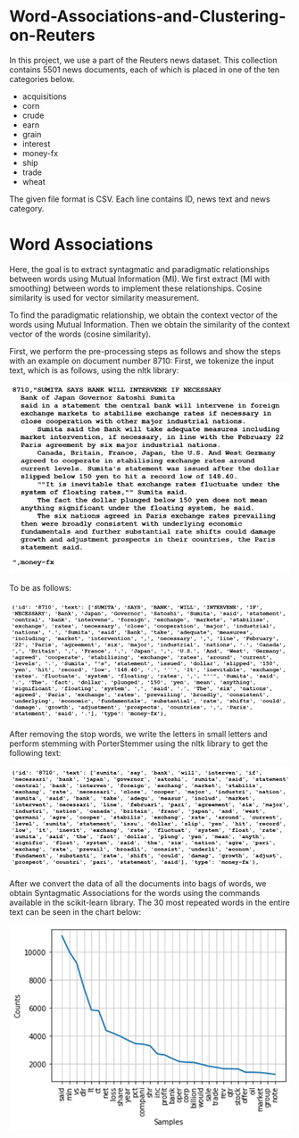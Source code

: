 # Word-Associations-and-Clustering-on-Reuters

In this project, we use a part of the Reuters news dataset. This collection contains 5501 news documents, each of which is placed in one of the ten categories below.
- acquisitions
- corn 
- crude 
- earn 
- grain 
- interest 
- money-fx 
- ship
- trade 
- wheat

The given file format is CSV. Each line contains ID, news text and news category.

# Word Associations

Here, the goal is to extract syntagmatic and paradigmatic relationships between words using Mutual Information (MI). We first extract (MI with smoothing) between words to implement these relationships. Cosine similarity is used for vector similarity measurement. 

To find the paradigmatic relationship, we obtain the context vector of the words using Mutual Information. Then we obtain the similarity of the context vector of the words (cosine similarity).

First, we perform the pre-processing steps as follows and show the steps with an example on document number 8710:
First, we tokenize the input text, which is as follows, using the nltk library:

![Tokenization](https://github.com/varaste/Word-Associations-and-Clustering-on-Reuters/blob/main/assets/Arya-Varaste-8710.png)

To be as follows:

![Tokenization](https://github.com/varaste/Word-Associations-and-Clustering-on-Reuters/blob/main/assets/Arya-Varaste-Tokenization.png)

After removing the stop words, we write the letters in small letters and perform stemming with PorterStemmer using the nltk library to get the following text:

![Tokenization](https://github.com/varaste/Word-Associations-and-Clustering-on-Reuters/blob/main/assets/Arya-Varaste-Stemm-Stop-word.png)

After we convert the data of all the documents into bags of words, we obtain Syntagmatic Associations for the words using the commands available in the scikit-learn library.
The 30 most repeated words in the entire text can be seen in the chart below:


![Tokenization](https://github.com/varaste/Word-Associations-and-Clustering-on-Reuters/blob/main/assets/Arya-Varaste-30-most-frequent-words-in-text.png)



